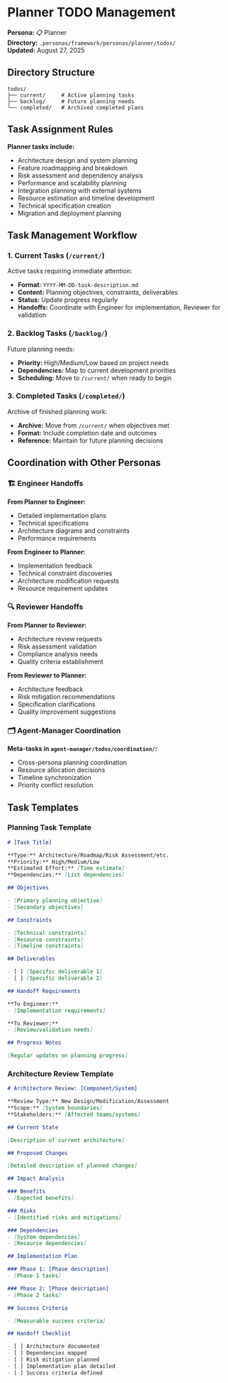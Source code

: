 # Planner TODO Management

**Persona:** 📋 Planner  
**Directory:** `.personas/framework/personas/planner/todos/`  
**Updated:** August 27, 2025

## Directory Structure

```text
todos/
├── current/     # Active planning tasks
├── backlog/     # Future planning needs
└── completed/   # Archived completed plans
```

## Task Assignment Rules

**Planner tasks include:**

- Architecture design and system planning
- Feature roadmapping and breakdown
- Risk assessment and dependency analysis
- Performance and scalability planning
- Integration planning with external systems
- Resource estimation and timeline development
- Technical specification creation
- Migration and deployment planning

## Task Management Workflow

### 1. Current Tasks (`/current/`)

Active tasks requiring immediate attention:

- **Format:** `YYYY-MM-DD-task-description.md`
- **Content:** Planning objectives, constraints, deliverables
- **Status:** Update progress regularly
- **Handoffs:** Coordinate with Engineer for implementation, Reviewer for validation

### 2. Backlog Tasks (`/backlog/`)

Future planning needs:

- **Priority:** High/Medium/Low based on project needs
- **Dependencies:** Map to current development priorities
- **Scheduling:** Move to `/current/` when ready to begin

### 3. Completed Tasks (`/completed/`)

Archive of finished planning work:

- **Archive:** Move from `/current/` when objectives met
- **Format:** Include completion date and outcomes
- **Reference:** Maintain for future planning decisions

## Coordination with Other Personas

### 🏗️ Engineer Handoffs

**From Planner to Engineer:**

- Detailed implementation plans
- Technical specifications
- Architecture diagrams and constraints
- Performance requirements

**From Engineer to Planner:**

- Implementation feedback
- Technical constraint discoveries
- Architecture modification requests
- Resource requirement updates

### 🔍 Reviewer Handoffs

**From Planner to Reviewer:**

- Architecture review requests
- Risk assessment validation
- Compliance analysis needs
- Quality criteria establishment

**From Reviewer to Planner:**

- Architecture feedback
- Risk mitigation recommendations
- Specification clarifications
- Quality improvement suggestions

### 🗂️ Agent-Manager Coordination

**Meta-tasks in `agent-manager/todos/coordination/`:**

- Cross-persona planning coordination
- Resource allocation decisions
- Timeline synchronization
- Priority conflict resolution

## Task Templates

### Planning Task Template

```markdown
# [Task Title]

**Type:** Architecture/Roadmap/Risk Assessment/etc.
**Priority:** High/Medium/Low
**Estimated Effort:** [Time estimate]
**Dependencies:** [List dependencies]

## Objectives

- [Primary planning objective]
- [Secondary objectives]

## Constraints

- [Technical constraints]
- [Resource constraints]
- [Timeline constraints]

## Deliverables

- [ ] [Specific deliverable 1]
- [ ] [Specific deliverable 2]

## Handoff Requirements

**To Engineer:**
- [Implementation requirements]

**To Reviewer:**
- [Review/validation needs]

## Progress Notes

[Regular updates on planning progress]
```

### Architecture Review Template

```markdown
# Architecture Review: [Component/System]

**Review Type:** New Design/Modification/Assessment
**Scope:** [System boundaries]
**Stakeholders:** [Affected teams/systems]

## Current State

[Description of current architecture]

## Proposed Changes

[Detailed description of planned changes]

## Impact Analysis

### Benefits
- [Expected benefits]

### Risks
- [Identified risks and mitigations]

### Dependencies
- [System dependencies]
- [Resource dependencies]

## Implementation Plan

### Phase 1: [Phase description]
- [Phase 1 tasks]

### Phase 2: [Phase description]
- [Phase 2 tasks]

## Success Criteria

- [Measurable success criteria]

## Handoff Checklist

- [ ] Architecture documented
- [ ] Dependencies mapped
- [ ] Risk mitigation planned
- [ ] Implementation plan detailed
- [ ] Success criteria defined
```
